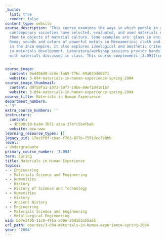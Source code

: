 ```yaml
---
_build:
  list: true
  render: false
content_type: website
course_description: 'This course examines the ways in which people in ancient and
  contemporary societies have selected, evaluated, and used materials of nature, transforming
  them to objects of material culture. Some examples are: glass in ancient Egypt and
  Rome; sounds and colors of powerful metals in Mesoamerica; cloth and fiber technologies
  in the Inca empire. It also explores ideological and aesthetic criteria often influential
  in materials development. Laboratory/workshop sessions provide hands-on experience
  with materials discussed in class. This course complements [3.091](courses/3-091sc-introduction-to-solid-state-chemistry-fall-2010).

  '
course_image:
  content: 9ed466d0-dc8e-fa65-776c-99a039dd0971
  website: 3-094-materials-in-human-experience-spring-2004
course_image_thumbnail:
  content: d9f59fa1-1073-59f7-14be-99ef19416157
  website: 3-094-materials-in-human-experience-spring-2004
course_title: Materials in Human Experience
department_numbers:
- '3'
extra_course_numbers: ''
instructors:
  content:
  - 4b590c10-ba94-7b71-a2aa-374fc5b4fbab
  website: ocw-www
learning_resource_types: []
legacy_uid: 17ec9f6f-cbac-f763-877b-7591dec798bb
level:
- Undergraduate
primary_course_number: '3.094'
term: Spring
title: Materials in Human Experience
topics:
- - Engineering
  - Materials Science and Engineering
- - Humanities
  - History
  - History of Science and Technology
- - Humanities
  - History
  - Ancient History
- - Engineering
  - Materials Science and Engineering
  - Metallurgical Engineering
uid: b67e2495-11c8-475a-a99e-20d163a55a65
url_path: courses/3-094-materials-in-human-experience-spring-2004
year: '2004'
---
```

